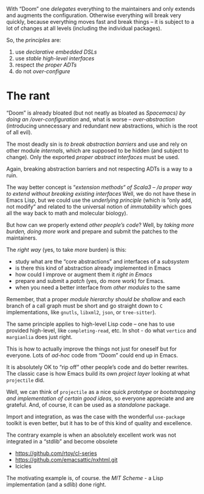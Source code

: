 With &ldquo;Doom&rdquo; one *delegates* everything to the maintainers and only extends and augments the configuration. Otherwise everything will break very quickly, because everything moves fast and break things &#x2013; it is subject to a lot of changes at all levels (including the individual packages).

So, the *principles* are:

1.  use *declarative embedded DSLs*
2.  use *stable high-level interfaces*
3.  respect *the proper ADTs*
4.  do not *over-configure*


# The rant

&ldquo;Doom&rdquo; is already bloated (but not neatly as bloated as *Spacemacs) by doing an /over-configuration* and, what is worse &#x2013; *over-abstraction* (introducing unnecessary and redundant new abstractions, which is the root of all evil).

The most deadly sin is *to break abstraction barriers* and use and rely on other module *internals*, which are supposed to be hidden (and subject to change). Only the exported *proper abstract interfaces* must be used.

Again, breaking abstraction barriers and not respecting ADTs is a way to a ruin.

The way better concept is &ldquo;*extension methods&ldquo; of Scala3 &#x2013; /a proper way to extend without breaking existing interfaces* Well, we do not have these in Emacs Lisp, but we could use the *underlying principle* (which is &rdquo;only add, not modify&ldquo; and related to the universal notion of *immutability* which goes all the way back to math and molecular biology).

But how can we properly extend *other people&rsquo;s code*? Well, by *taking more burden, doing more work* and prepare and submit the patches to the maintainers.

The *right way* (yes, to take *more* burden) is this:

-   study what are the &ldquo;core abstractions&rdquo; and interfaces of a *subsystem*
-   is there this kind of abstraction already implemented in Emacs
-   how could I improve or augment them it *right in Emacs*
-   prepare and submit a *patch* (yes, do more work) for Emacs.
-   when you need a better interface from *other modules* to the same

Remember, that a proper *module hierarchy should be shallow* and each branch of a call graph must be short and go straight down to `C` implementations, like `gnutls`, `libxml2`, `json`, or `tree-sitter`).

The same principle applies to high-level Lisp code &#x2013; one has to use provided high-level, like `completing-read`, etc. In shot - do what `vertico` and `margianlia` does just right.

This is how to actually improve the things not just for oneself but for everyone. Lots of *ad-hoc* code from &ldquo;Doom&rdquo; could end up in Emacs.

It is absolutely OK to &ldquo;rip off&rdquo; other people&rsquo;s code and do better rewrites. The classic case is how Emacs build its own *project layer* looking at what `projectile` did.

Well, we can think of `projectile` as a nice quick *prototype* or *bootstrapping and implementation of certain good ideas*, so everyone appreciate and are grateful. And, of course, it can be used as a *standalone* package.

Import and integration, as was the case with the wonderful `use-package` toolkit is even better, but it has to be of this kind of quality and excellence.

The contrary example is when an absolutely excellent work was not integrated in a &ldquo;stdlib&rdquo; and become obsolete

-   <https://github.com/rtoy/cl-series>
-   <https://github.com/emacsattic/nxhtml.git>
-   Icicles

The motivating example is, of course. the *MIT Scheme* - a Lisp implementation (and a sdlib) done right.